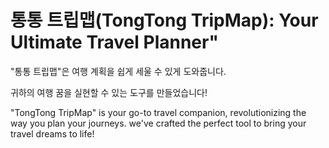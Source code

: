 # 통통 트립맵(TongTong TripMap): Your Ultimate Travel Planner"

"통통 트립맵"은 여행 계획을 쉽게 세울 수 있게 도와줍니다.

귀하의 여행 꿈을 실현할 수 있는 도구를 만들었습니다!

"TongTong TripMap" is your go-to travel companion, revolutionizing the way you plan your journeys. 
we've crafted the perfect tool to bring your travel dreams to life!
